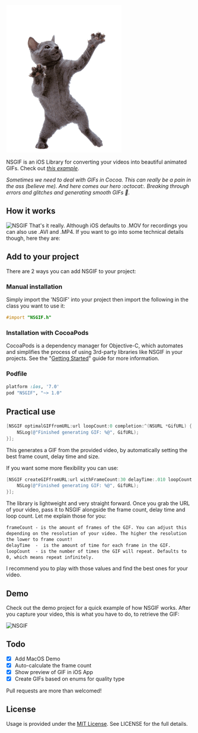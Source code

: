 ![sada-L](https://github.com/sada-L/SHINY/blob/main/dancing-cat-53.gif)

NSGIF is an iOS Library for converting your videos into beautiful animated GIFs.
Check out [_this example_](http://files.parsetfss.com/2677410f-fd15-46aa-a2fa-258c85d4da30/tfss-2215cfe6-03b5-4546-8422-d292f875efb9-whom.gif). 

_Sometimes we need to deal with GIFs in Cocoa. This can really be a pain in the ass (believe me). And here comes our hero :octocat:. Breaking through errors and glitches and generating smooth GIFs :dash:._

## How it works
![NSGIF](https://dl.dropboxusercontent.com/s/nsh0s1shh9fbqpu/NSGIF-HIW.png?dl=0)
That's it really. Although iOS defaults to .MOV for recordings you can also use .AVI and .MP4. If you want to go into some technical details though, here they are:

## Add to your project

There are 2 ways you can add NSGIF to your project:

### Manual installation

Simply import the 'NSGIF' into your project then import the following in the class you want to use it: 
```objective-c
#import "NSGIF.h"
```      
### Installation with CocoaPods

CocoaPods is a dependency manager for Objective-C, which automates and simplifies the process of using 3rd-party libraries like NSGIF in your projects. See the "[Getting Started](http://guides.cocoapods.org/syntax/podfile.html)" guide for more information.

### Podfile
```ruby
platform :ios, '7.0'
pod "NSGIF", "~> 1.0"
```

## Practical use
```objective-c
[NSGIF optimalGIFfromURL:url loopCount:0 completion:^(NSURL *GifURL) {
    NSLog(@"Finished generating GIF: %@", GifURL);
}];
```
This generates a GIF from the provided video, by automatically setting the best frame count, delay time and size.

If you want some more flexibility you can use:
```objective-c
[NSGIF createGIFfromURL:url withFrameCount:30 delayTime:.010 loopCount:0 completion:^(NSURL *GifURL) {
    NSLog(@"Finished generating GIF: %@", GifURL);
}];
```
The library is lightweight and very straight forward. Once you grab the URL of your video, pass it to NSGIF alongside the frame count, delay time and loop count. 
Let me explain those for you: 
```
frameCount - is the amount of frames of the GIF. You can adjust this depending on the resolution of your video. The higher the resolution the lower to frame count!
delayTime  -  is the amount of time for each frame in the GIF.
loopCount  - is the number of times the GIF will repeat. Defaults to 0, which means repeat infinitely.
```
I recommend you to play with those values and find the best ones for your video.

## Demo

Check out the demo project for a quick example of how NSGIF works. After you capture your video, this is what you have to do, to retrieve the GIF:

![NSGIF](https://dl.dropboxusercontent.com/s/p02c6l7rzk6mf6m/NSGIF-HT.gif?dl=0)

## Todo
- [X] Add MacOS Demo
- [X] Auto-calculate the frame count
- [X] Show preview of GIF in iOS App
- [X] Create GIFs based on enums for quality type 

Pull requests are more than welcomed!

## License
Usage is provided under the [MIT License](http://http//opensource.org/licenses/mit-license.php). See LICENSE for the full details.
